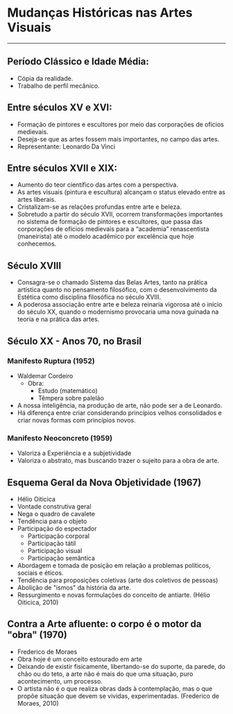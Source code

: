 # Mudanças Históricas nas Artes Visuais
  
---  
  
## Período Clássico e Idade Média:
- Cópia da realidade.
- Trabalho de perfil mecânico.

## Entre séculos XV e XVI:
- Formação de pintores e escultores por meio das corporações de ofícios medievais.
- Deseja-se que as artes fossem mais importantes, no campo das artes.
- Representante: Leonardo Da Vinci

## Entre séculos XVII e XIX:
- Aumento do teor científico das artes com a perspectiva.
- As artes visuais (pintura e escultura) alcançam o status elevado entre as artes liberais.
- Cristalizam-se as relações profundas entre arte e beleza. 
- Sobretudo a partir do século XVII, ocorrem transformações importantes no sistema de formação de pintores e escultores, que passa das corporações de ofícios medievais para a “academia” renascentista (maneirista) até o modelo acadêmico por excelência que hoje conhecemos.

## Século XVIII
- Consagra-se o chamado Sistema das Belas Artes, tanto na prática artística quanto no pensamento filosófico, com o desenvolvimento da Estética como disciplina filosófica no século XVIII.
- A poderosa associação entre arte e beleza reinaria vigorosa até o início do século XX, quando o modernismo provocaria uma nova guinada na teoria e na prática das artes.

## Século XX - Anos 70, no Brasil
### Manifesto Ruptura (1952)
- Waldemar Cordeiro
    - Obra:
        - Estudo (matemático)
        - Têmpera sobre palelão
- A nossa inteligência, na produção de arte, não pode ser a de Leonardo.
- Há diferença entre criar considerando princípios velhos consolidados e criar novas formas com princípios novos.

### Manifesto Neoconcreto (1959)
- Valoriza a Experiência e a subjetividade
- Valoriza o abstrato, mas buscando trazer o sujeito para a obra de arte.

## Esquema Geral da Nova Objetividade (1967)
- Hélio Oiticica
- Vontade construtiva geral
- Nega o quadro de cavalete
- Tendência para o objeto
- Participação do espectador
    - Participação corporal
    - Participação tátil
    - Participação visual
    - Participação semântica
- Abordagem e tomada de posição em relação a problemas políticos, sociais e éticos.
- Tendência para proposições coletivas (arte dos coletivos de pessoas)
- Abolição de "ismos" da história da arte.
- Ressurgimento e novas formulações do conceito de antiarte. (Hélio Oiticica, 2010)

## Contra a Arte afluente: o corpo é o motor da "obra" (1970)
- Frederico de Moraes
- Obra hoje é um conceito estourado em arte
- Deixando de existir fisicamente, libertando-se do suporte, da parede, do chão ou do teto, a arte não é mais do que uma situação, puro acontecimento, um processo.
- O artista não é o que realiza obras dads à contemplação, mas o que propõe situação que devem se vividas, experimentadas. (Frederico de Moraes, 2010)
